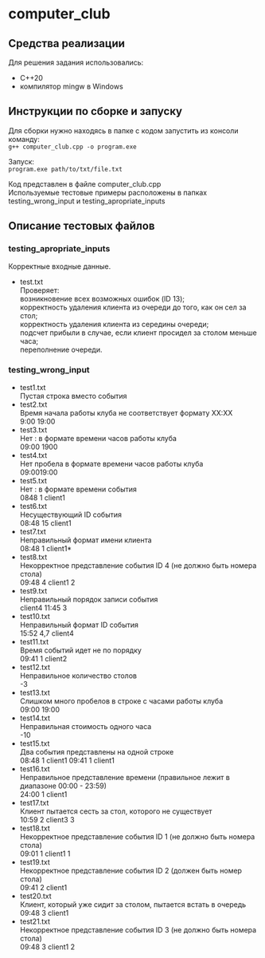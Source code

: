 # computer_club  
## Средства реализации  
Для решения задания использовались:  
- С++20  
- компилятор mingw в Windows  
  
## Инструкции по сборке и запуску  
Для сборки нужно находясь в папке с кодом запустить из консоли команду:  
```g++ computer_club.cpp -o program.exe```  
  
Запуск:  
```program.exe path/to/txt/file.txt```  
  
Код представлен в файле computer_club.cpp  
Используемые тестовые примеры расположены в папках testing_wrong_input и testing_apropriate_inputs  
  
## Описание тестовых файлов  
### testing_apropriate_inputs  
Корректные входные данные.  
- test.txt  
Проверяет:  
возникновение всех возможных ошибок (ID 13);  
корректность удаления клиента из очереди до того, как он сел за стол;  
корректность удаления клиента из середины очереди;  
подсчет прибыли в случае, если клиент просидел за столом меньше часа;  
переполнение очереди.  
### testing_wrong_input  
- test1.txt  
Пустая строка вместо события  
- test2.txt  
Время начала работы клуба не соответствует формату XX:XX  
9:00 19:00  
- test3.txt  
Нет : в формате времени часов работы клуба  
09:00 1900  
- test4.txt  
Нет пробела в формате времени часов работы клуба  
09:0019:00  
- test5.txt  
Нет : в формате времени события  
0848 1 client1  
- test6.txt  
Несуществующий ID события  
08:48 15 client1  
- test7.txt  
Неправильный формат имени клиента  
08:48 1 client1*  
- test8.txt  
Некорректное представление события ID 4 (не должно быть номера стола)  
09:48 4 client1 2  
- test9.txt  
Неправильный порядок записи события  
client4 11:45 3  
- test10.txt  
Неправильный формат ID события  
15:52 4,7 client4  
- test11.txt  
Время событий идет не по порядку  
09:41 1 client2  
- test12.txt  
Неправильное количество столов  
-3  
- test13.txt  
Слишком много пробелов в строке с часами работы клуба  
09:00  19:00  
- test14.txt  
Неправильная стоимость одного часа  
-10  
- test15.txt  
Два события представлены на одной строке  
08:48 1 client1 09:41 1 client1  
- test16.txt  
Неправильное представление времени (правильное лежит в диапазоне 00:00 - 23:59)  
24:00 1 client1  
- test17.txt  
Клиент пытается сесть за стол, которого не существует  
10:59 2 client3 3  
- test18.txt  
Некорректное представление события ID 1 (не должно быть номера стола)  
09:01 1 client1 1  
- test19.txt  
Некорректное представление события ID 2 (должен быть номер стола)  
09:41 2 client1  
- test20.txt  
Клиент, который уже сидит за столом, пытается встать в очередь  
09:48 3 client1  
- test21.txt  
Некорректное представление события ID 3 (не должно быть номера стола)  
09:48 3 client1 2  

